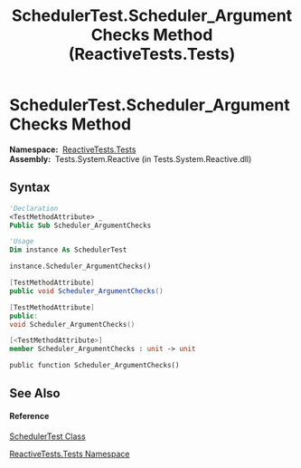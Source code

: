 ﻿---
title: SchedulerTest.Scheduler_ArgumentChecks Method  (ReactiveTests.Tests)
TOCTitle: Scheduler_ArgumentChecks Method
ms:assetid: M:ReactiveTests.Tests.SchedulerTest.Scheduler_ArgumentChecks
ms:mtpsurl: https://msdn.microsoft.com/en-us/library/reactivetests.tests.schedulertest.scheduler_argumentchecks(v=VS.103)
ms:contentKeyID: 36619119
ms.date: 06/28/2011
mtps_version: v=VS.103
f1_keywords:
- ReactiveTests.Tests.SchedulerTest.Scheduler_ArgumentChecks
dev_langs:
- CSharp
- JScript
- VB
- FSharp
- c++
---

# SchedulerTest.Scheduler\_ArgumentChecks Method

**Namespace:**  [ReactiveTests.Tests](hh289046\(v=vs.103\).md)  
**Assembly:**  Tests.System.Reactive (in Tests.System.Reactive.dll)

## Syntax

``` vb
'Declaration
<TestMethodAttribute> _
Public Sub Scheduler_ArgumentChecks
```

``` vb
'Usage
Dim instance As SchedulerTest

instance.Scheduler_ArgumentChecks()
```

``` csharp
[TestMethodAttribute]
public void Scheduler_ArgumentChecks()
```

``` c++
[TestMethodAttribute]
public:
void Scheduler_ArgumentChecks()
```

``` fsharp
[<TestMethodAttribute>]
member Scheduler_ArgumentChecks : unit -> unit 
```

``` jscript
public function Scheduler_ArgumentChecks()
```

## See Also

#### Reference

[SchedulerTest Class](hh303406\(v=vs.103\).md)

[ReactiveTests.Tests Namespace](hh289046\(v=vs.103\).md)

